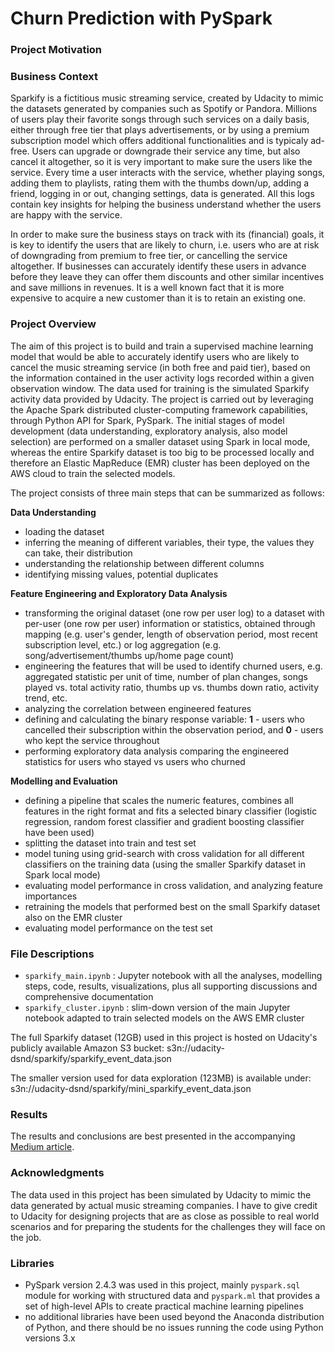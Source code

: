 # Churn Prediction with PySpark

### Project Motivation

### Business Context
Sparkify is a fictitious music streaming service, created by Udacity to mimic the datasets generated by companies such as Spotify or Pandora. Millions of users play their favorite songs through such services on a daily basis, either through free tier that plays advertisements, or by using a premium subscription model which offers additional functionalities and is typicaly ad-free. Users can upgrade or downgrade their service any time, but also cancel it altogether, so it is very important to make sure the users like the service. Every time a user interacts with the service, whether playing songs, adding them to playlists, rating them with the thumbs down/up, adding a friend, logging in or out, changing settings, data is generated. All this logs contain key insights for helping the business understand whether the users are happy with the service.

In order to make sure the business stays on track with its (financial) goals, it is key to identify the users that are likely to churn, i.e. users who are at risk of downgrading from premium to free tier, or cancelling the service altogether. If businesses can accurately identify these users in advance before they leave they can offer them discounts and other similar incentives and save millions in revenues. It is a well known fact that it is more expensive to acquire a new customer than it is to retain an existing one.

### Project Overview
The aim of this project is to build and train a supervised machine learning model that would be able to accurately identify users who are likely to cancel the music streaming service (in both free and paid tier), based on the information contained in the user activity logs recorded within a given observation window. The data used for training is the simulated Sparkify activity data provided by Udacity. The project is carried out by leveraging the Apache Spark distributed cluster-computing framework capabilities, through Python API for Spark, PySpark. The initial stages of model development (data understanding, exploratory analysis, also model selection) are performed on a smaller dataset using Spark in local mode, whereas the entire Sparkify dataset is too big to be processed locally and therefore an Elastic MapReduce (EMR) cluster has been deployed on the AWS cloud to train the selected models.

The project consists of three main steps that can be summarized as follows:

**Data Understanding**
- loading the dataset
- inferring the meaning of different variables, their type, the values they can take, their distribution
- understanding the relationship between different columns
- identifying missing values, potential duplicates

**Feature Engineering and Exploratory Data Analysis**
- transforming the original dataset (one row per user log) to a dataset with per-user (one row per user) information or statistics, obtained through mapping (e.g. user's gender, length of observation period, most recent subscription level, etc.) or log aggregation (e.g. song/advertisement/thumbs up/home page count)
- engineering the features that will be used to identify churned users, e.g. aggregated statistic per unit of time, number of plan changes, songs played vs. total activity ratio, thumbs up vs. thumbs down ratio, activity trend, etc.
- analyzing the correlation between engineered features
- defining and calculating the binary response variable: __1__ - users who cancelled their subscription within the observation period, and **0** - users who kept the service throughout
- performing exploratory data analysis comparing the engineered statistics for users who stayed vs users who churned

**Modelling and Evaluation**
- defining a pipeline that scales the numeric features, combines all features in the right format and fits a selected binary classifier (logistic regression, random forest classifier and gradient boosting classifier have been used)
- splitting the dataset into train and test set
- model tuning using grid-search with cross validation for all different classifiers on the training data (using the smaller Sparkify dataset in Spark local mode)
- evaluating model performance in cross validation, and analyzing feature importances
- retraining the models that performed best on the small Sparkify dataset also on the EMR cluster
- evaluating model performance on the test set



### File Descriptions
- `sparkify_main.ipynb` : Jupyter notebook with all the analyses, modelling steps, code, results, visualizations, plus all supporting discussions and comprehensive documentation
- `sparkify_cluster.ipynb` : slim-down version of the main Jupyter notebook adapted to train selected models on the AWS EMR cluster

The full Sparkify dataset (12GB) used in this project is hosted on Udacity's publicly available Amazon S3 bucket: s3n://udacity-dsnd/sparkify/sparkify_event_data.json

The smaller version used for data exploration (123MB) is available under: s3n://udacity-dsnd/sparkify/mini_sparkify_event_data.json


### Results
The results and conclusions are best presented in the accompanying [Medium article](https://medium.com/@lukazaplotnik/TODO).


### Acknowledgments
The data used in this project has been simulated by Udacity to mimic the data generated by actual music streaming companies. I have to give credit to Udacity for designing projects that are as close as possible to real world scenarios and for preparing the students for the challenges they will face on the job.

### Libraries
- PySpark version 2.4.3 was used in this project, mainly `pyspark.sql` module for working with structured data and `pyspark.ml` that provides a set of high-level APIs to create practical machine learning pipelines
- no additional libraries have been used beyond the Anaconda distribution of Python, and there should be no issues running the code using Python versions 3.x
